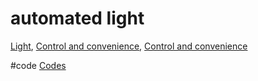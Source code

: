 # automated light

[Light](Light), [Control and convenience](output/themes/Control%20and%20convenience.md), [Control and convenience](output/themes/Control%20and%20convenience.md)

#code [Codes](output/codes/Codes.md) 
